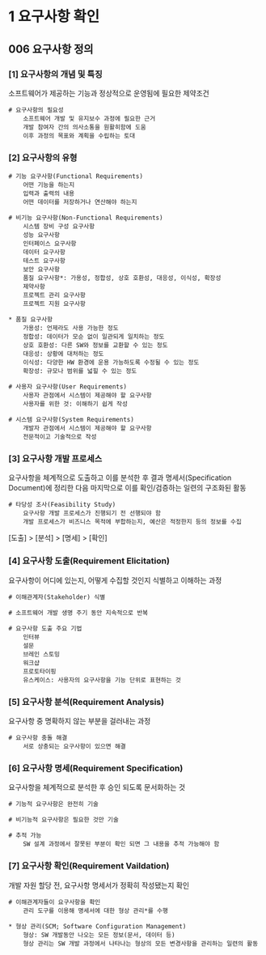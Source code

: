 # 1 요구사항 확인

## 006 요구사항 정의

### [1] 요구사항의 개념 및 특징

소프트웨어가 제공하는 기능과 정상적으로 운영됨에 필요한 제약조건

```
# 요구사항의 필요성
	소프트웨어 개발 및 유지보수 과정에 필요한 근거
	개발 참여자 간의 의사소통을 원활히함에 도움
	이후 과정의 목표와 계획을 수립하는 토대
```

### [2] 요구사항의 유형

```
# 기능 요구사항(Functional Requirements)
	어떤 기능을 하는지
	입력과 출력의 내용
	어떤 데이터를 저장하거나 연산해야 하는지

# 비기능 요구사항(Non-Functional Requirements)
	시스템 장비 구성 요구사항
	성능 요구사항
	인터페이스 요구사항
	데이터 요구사항
	테스트 요구사항
	보안 요구사항
	품질 요구사항*: 가용성, 정합성, 상호 호환성, 대응성, 이식성, 확장성
	제약사항
	프로젝트 관리 요구사항
	프로젝트 지원 요구사항
```

```
* 품질 요구사항
	가용성: 언제라도 사용 가능한 정도
	정합성: 데이터가 모순 없이 일관되게 일치하는 정도
	상호 호환성: 다른 SW와 정보를 교환할 수 있는 정도
	대응성: 상황에 대처하는 정도
	이식성: 다양한 HW 환경에 운용 가능하도록 수정될 수 있는 정도
	확장성: 규모나 범위를 넓힐 수 있는 정도
```

```
# 사용자 요구사항(User Requirements)
	사용자 관점에서 시스템이 제공해야 할 요구사항
	사용자를 위한 것: 이해하기 쉽게 작성

# 시스템 요구사항(System Requirements)
	개발자 관점에서 시스템이 제공해야 할 요구사항
	전문적이고 기술적으로 작성
```

### [3] 요구사항 개발 프로세스

요구사항을 체계적으로 도출하고
이를 분석한 후
결과 명세서(Specification Document)에 정리한 다음
마지막으로 이를 확인/검증하는 일련의 구조화된 활동

```
# 타당성 조사(Feasibility Study)
	요구사항 개발 프로세스가 진행되기 전 선행되야 함
	개발 프로세스가 비즈니스 목적에 부합하는지, 예산은 적정한지 등의 정보를 수집
```

[도출] > [분석] > [명세] > [확인]

### [4] 요구사항 도출(Requirement Elicitation)

요구사항이 어디에 있는지, 어떻게 수집할 것인지 식별하고 이해하는 과정

```
# 이해관계자(Stakeholder) 식별

# 소프트웨어 개발 생명 주기 동안 지속적으로 반복

# 요구사항 도출 주요 기법
	인터뷰
	설문
	브레인 스토밍
	워크샵
	프로토타이핑
	유스케이스: 사용자의 요구사항을 기능 단위로 표현하는 것
```

### [5] 요구사항 분석(Requirement Analysis)

요구사항 중 명확하지 않는 부분을 걸러내는 과정

```
# 요구사항 충돌 해결
	서로 상충되는 요구사항이 있으면 해결
```

### [6] 요구사항 명세(Requirement Specification)

요구사항을 체계적으로 분석한 후 승인 되도록 문서화하는 것

```
# 기능적 요구사항은 완전히 기술

# 비기능적 요구사항은 필요한 것만 기술

# 추적 가능
	SW 설계 과정에서 잘못된 부분이 확인 되면 그 내용을 추적 가능해야 함
```

### [7] 요구사항 확인(Requirement Vaildation)

개발 자원 할당 전, 요구사항 명세서가 정확히 작성됐는지 확인

```
# 이해관계자들이 요구사항을 확인
	관리 도구를 이용해 명세서에 대한 형상 관리*를 수행
```

```
* 형상 관리(SCM; Software Configuration Management)
	형상: SW 개발동안 나오는 모든 정보(문서, 데이터 등)
	형상 관리는 SW 개발 과정에서 나타나는 형상의 모든 변경사항을 관리하는 일련의 활동
```
